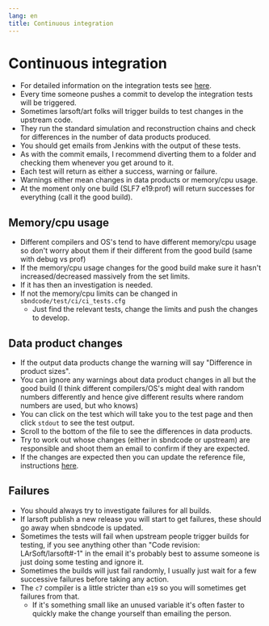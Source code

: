 ```yaml
---
lang: en
title: Continuous integration
---
```




Continuous integration
================================================================

-   For detailed information on the integration tests see
    [here](Integration_test_guide.html).
-   Every time someone pushes a commit to develop the integration tests
    will be triggered.
-   Sometimes larsoft/art folks will trigger builds to test changes in
    the upstream code.
-   They run the standard simulation and reconstruction chains and check
    for differences in the number of data products produced.
-   You should get emails from Jenkins with the output of these tests.
-   As with the commit emails, I recommend diverting them to a folder
    and checking them whenever you get around to it.
-   Each test will return as either a success, warning or failure.
-   Warnings either mean changes in data products or memory/cpu usage.
-   At the moment only one build (SLF7 e19:prof) will return successes
    for everything (call it the good build).



Memory/cpu usage
---------------------------------------------------

-   Different compilers and OS\'s tend to have different memory/cpu
    usage so don\'t worry about them if their different from the good
    build (same with debug vs prof)
-   If the memory/cpu usage changes for the good build make sure it
    hasn\'t increased/decreased massively from the set limits.
-   If it has then an investigation is needed.
-   If not the memory/cpu limits can be changed in
    `sbndcode/test/ci/ci_tests.cfg`
    -   Just find the relevant tests, change the limits and push the
        changes to develop.



Data product changes
------------------------------------------------------------

-   If the output data products change the warning will say \"Difference
    in product sizes\".
-   You can ignore any warnings about data product changes in all but
    the good build (I think different compilers/OS\'s might deal with
    random numbers differently and hence give different results where
    random numbers are used, but who knows)
-   You can click on the test which will take you to the test page and
    then click `stdout` to see the test output.
-   Scroll to the bottom of the file to see the differences in data
    products.
-   Try to work out whose changes (either in sbndcode or upstream) are
    responsible and shoot them an email to confirm if they are expected.
-   If the changes are expected then you can update the reference file,
    instructions [here](Integration_test_guide.html).



Failures
------------------------------------

-   You should always try to investigate failures for all builds.
-   If larsoft publish a new release you will start to get failures,
    these should go away when sbndcode is updated.
-   Sometimes the tests will fail when upstream people trigger builds
    for testing, if you see anything other than \"Code revision:
    LArSoft/larsoft\#-1\" in the email it\'s probably best to assume
    someone is just doing some testing and ignore it.
-   Sometimes the builds will just fail randomly, I usually just wait
    for a few successive failures before taking any action.
-   The `c7` compiler is a little stricter than `e19` so you will
    sometimes get failures from that.
    -   If it\'s something small like an unused variable it\'s often
        faster to quickly make the change yourself than emailing the
        person.
